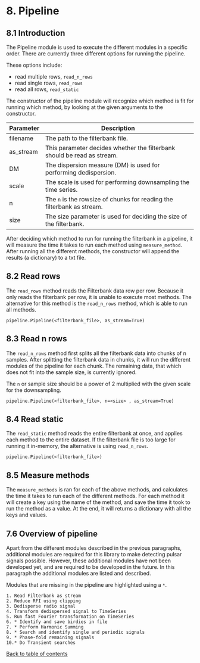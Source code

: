 # 8. Pipeline

## 8.1 Introduction

The Pipeline module is used to execute the different modules in a specific order.
There are currently three different options for running the pipeline.  

These options include:
* read multiple rows, `read_n_rows`
* read single rows, `read_rows`
* read all rows, `read_static`

The constructor of the pipeline module will recognize which method is fit for running which method, by looking at the given arguments to the constructor.

| Parameter | Description |
| --- | --- |
| filename | The path to the filterbank file. |
| as_stream | This parameter decides whether the filterbank should be read as stream. |
| DM | The dispersion measure (DM) is used for performing dedispersion. |
| scale | The scale is used for performing downsampling the time series. |
| n | The `n` is the rowsize of chunks for reading the filterbank as stream. |
| size | The size parameter is used for deciding the size of the filterbank. |

After deciding which method to run for running the filterbank in a pipeline, it will measure the time it takes to run each method using `measure_method`. After running all the different methods, the constructor will append the results (a dictionary) to a txt file.

## 8.2 Read rows

The `read_rows` method reads the Filterbank data row per row. Because it only reads the filterbank per row, it is unable to execute most methods. The alternative for this method is the `read_n_rows` method, which is able to run all methods.

```
pipeline.Pipeline(<filterbank_file>, as_stream=True)
```

## 8.3 Read n rows

The `read_n_rows` method first splits all the filterbank data into chunks of n samples. After splitting the filterbank data in chunks, it will run the different modules of the pipeline for each chunk. The remaining data, that which does not fit into the sample size, is currently ignored.

The `n` or sample size should be a power of 2 multiplied with the given scale for the downsampling.

```
pipeline.Pipeline(<filterbank_file>, n=<size> , as_stream=True)
```

## 8.4 Read static

The `read_static` method reads the entire filterbank at once, and applies each method to the entire dataset. If the filterbank file is too large for running it in-memory, the alternative is using `read_n_rows`.

```
pipeline.Pipeline(<filterbank_file>)
```

## 8.5 Measure methods

The `measure_methods` is ran for each of the above methods, and calculates the time it takes to run each of the different methods. For each method it will create a key using the name of the method, and save the time it took to run the method as a value.
At the end, it will returns a dictionary with all the keys and values.

## 7.6 Overview of pipeline

Apart from the different modules described in the previous paragraphs, additional modules are required for this library to make detecting pulsar signals possible.
However, these additional modules have not been developed yet, and are required to be developed in the future. In this paragraph the additional
modules are listed and described.

Modules that are missing in the pipeline are highlighted using a `*`.

```
1. Read Filterbank as stream
2. Reduce RFI using clipping
3. Dedisperse radio signal
4. Transform dedispersed signal to TimeSeries
5. Run fast Fourier transformation on TimeSeries
6. * Identify and save birdies in file
7. * Perform Harmonic Summing
8. * Search and identify single and periodic signals
9. * Phase-fold remaining signals
10.* Do Transient searches
```

[Back to table of contents](../README.md)
